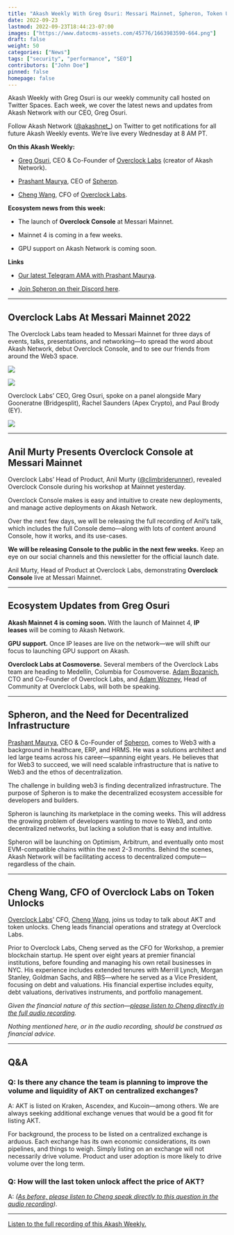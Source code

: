 ```yaml
---
title: "Akash Weekly With Greg Osuri: Messari Mainnet, Spheron, Token Unlocks, and More"
date: 2022-09-23
lastmod: 2022-09-23T18:44:23-07:00
images: ["https://www.datocms-assets.com/45776/1663983590-664.png"]
draft: false
weight: 50
categories: ["News"]
tags: ["security", "performance", "SEO"]
contributors: ["John Doe"]
pinned: false
homepage: false
---
```

Akash Weekly with Greg Osuri is our weekly community call hosted on Twitter Spaces. Each week, we cover the latest news and updates from Akash Network with our CEO, Greg Osuri.

Follow Akash Network ([@akashnet\_](https://twitter.com/akashnet_)) on Twitter to get notifications for all future Akash Weekly events. We’re live every Wednesday at 8 AM PT.

**On this Akash Weekly:**

*   [Greg Osuri](https://twitter.com/gregosuri), CEO & Co-Founder of [Overclock Labs](https://ovrclk.com/) (creator of Akash Network).
    
*   [Prashant Maurya](https://twitter.com/prashant_xyz), CEO of [Spheron](https://spheron.network/).
    
*   [Cheng Wang](https://twitter.com/LeChenghiskhan), CFO of [Overclock Labs](https://ovrclk.com/).
    

**Ecosystem news from this week:**

*   The launch of **Overclock Console** at Messari Mainnet.
    
*   Mainnet 4 is coming in a few weeks.
    
*   GPU support on Akash Network is coming soon.
    

**Links**

*   [Our latest Telegram AMA with Prashant Maurya](https://forum.akash.network/t/ama-session-akash-network-with-spheron-network/4658).
    
*   [Join Spheron on their Discord here](https://discord.com/invite/ahxuCtm).
    

* * *

Overclock Labs At Messari Mainnet 2022
--------------------------------------

The Overclock Labs team headed to Messari Mainnet for three days of events, talks, presentations, and networking—to spread the word about Akash Network, debut Overclock Console, and to see our friends from around the Web3 space.

![](https://www.datocms-assets.com/45776/1663983797-img_0797.jpg)

![](https://www.datocms-assets.com/45776/1663983810-img_0839.jpg)

Overclock Labs’ CEO, Greg Osuri, spoke on a panel alongside Mary Gooneratne (Bridgesplit), Rachel Saunders (Apex Crypto), and Paul Brody (EY).

![](https://www.datocms-assets.com/45776/1663983821-img_0870.jpg)

* * *

Anil Murty Presents Overclock Console at Messari Mainnet
--------------------------------------------------------

Overclock Labs’ Head of Product, Anil Murty ([@climbriderunner](https://twitter.com/ClimbRideRunner)), revealed Overclock Console during his workshop at Mainnet yesterday.

Overclock Console makes is easy and intuitive to create new deployments, and manage active deployments on Akash Network.

Over the next few days, we will be releasing the full recording of Anil’s talk, which includes the full Console demo—along with lots of content around Console, how it works, and its use-cases.

**We will be releasing Console to the public in the next few weeks.** Keep an eye on our social channels and this newsletter for the official launch date.

Anil Murty, Head of Product at Overclock Labs, demonstrating **Overclock Console** live at Messari Mainnet.

* * *

Ecosystem Updates from Greg Osuri
---------------------------------

**Akash Mainnet 4 is coming soon.** With the launch of Mainnet 4, **IP leases** will be coming to Akash Network.

**GPU support.** Once IP leases are live on the network—we will shift our focus to launching GPU support on Akash.

**Overclock Labs at Cosmoverse.** Several members of the Overclock Labs team are heading to Medellín, Columbia for Cosmoverse. [Adam Bozanich](https://twitter.com/abozanich), CTO and Co-Founder of Overclock Labs, and [Adam Wozney](https://twitter.com/AdamDeanWozney), Head of Community at Overclock Labs, will both be speaking.

* * *

Spheron, and the Need for Decentralized Infrastructure
------------------------------------------------------

[Prashant Maurya](https://twitter.com/prashant_xyz), CEO & Co-Founder of [Spheron](https://spheron.network/), comes to Web3 with a background in healthcare, ERP, and HRMS. He was a solutions architect and led large teams across his career—spanning eight years. He believes that for Web3 to succeed, we will need scalable infrastructure that is native to Web3 and the ethos of decentralization.

The challenge in building web3 is finding decentralized infrastructure. The purpose of Spheron is to make the decentralized ecosystem accessible for developers and builders.

Spheron is launching its marketplace in the coming weeks. This will address the growing problem of developers wanting to move to Web3, and onto decentralized networks, but lacking a solution that is easy and intuitive.

Spheron will be launching on Optimism, Arbitrum, and eventually onto most EVM-compatible chains within the next 2-3 months. Behind the scenes, Akash Network will be facilitating access to decentralized compute—regardless of the chain.

* * *

Cheng Wang, CFO of Overclock Labs on Token Unlocks
--------------------------------------------------

[Overclock Labs](https://ovrclk.com/)’ CFO, [Cheng Wang](https://twitter.com/LeChenghiskhan), joins us today to talk about AKT and token unlocks. Cheng leads financial operations and strategy at Overclock Labs.

Prior to Overclock Labs, Cheng served as the CFO for Workshop, a premier blockchain startup. He spent over eight years at premier financial institutions, before founding and managing his own retail businesses in NYC. His experience includes extended tenures with Merrill Lynch, Morgan Stanley, Goldman Sachs, and RBS—where he served as a Vice President, focusing on debt and valuations. His financial expertise includes equity, debt valuations, derivatives instruments, and portfolio management.

_Given the financial nature of this section—_[_please listen to Cheng directly in the full audio recording_](https://youtu.be/1SjcSAQKY7g?t=1194)_._

_Nothing mentioned here, or in the audio recording, should be construed as financial advice._

* * *

Q&A
---

### Q: Is there any chance the team is planning to improve the volume and liquidity of AKT on centralized exchanges?

A: AKT is listed on Kraken, Ascendex, and Kucoin—among others. We are always seeking additional exchange venues that would be a good fit for listing AKT.

For background, the process to be listed on a centralized exchange is arduous. Each exchange has its own economic considerations, its own pipelines, and things to weigh. Simply listing on an exchange will not necessarily drive volume. Product and user adoption is more likely to drive volume over the long term.

### Q: How will the last token unlock affect the price of AKT?

A: _(_[_As before, please listen to Cheng speak directly to this question in the audio recording_](https://youtu.be/1SjcSAQKY7g?t=2311)_)._

* * *

[Listen to the full recording of this Akash Weekly.](https://www.youtube.com/watch?v=1SjcSAQKY7g)